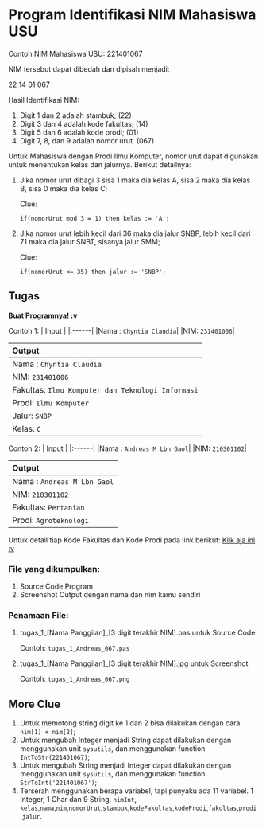 # Program Identifikasi NIM Mahasiswa USU

Contoh NIM Mahasiswa USU:
221401067


NIM tersebut dapat dibedah dan dipisah menjadi:

22 14 01 067


Hasil Identifikasi NIM:
1. Digit 1 dan 2 adalah stambuk; (22)
2. Digit 3 dan 4 adalah kode fakultas; (14)
3. Digit 5 dan 6 adalah kode prodi; (01)
4. Digit 7, 8, dan 9 adalah nomor urut. (067)

Untuk Mahasiswa dengan Prodi Ilmu Komputer, nomor urut dapat digunakan untuk menentukan kelas dan jalurnya. Berikut detailnya:
1. Jika nomor urut dibagi 3 sisa 1 maka dia kelas A, sisa 2 maka dia kelas B, sisa 0 maka dia kelas C;

   Clue:

   `if(nomorUrut mod 3 = 1) then
     kelas := 'A';`
2. Jika nomor urut lebih kecil dari 36 maka dia jalur SNBP, lebih kecil dari 71 maka dia jalur SNBT, sisanya jalur SMM;

   Clue:

   `if(nomorUrut <= 35) then
     jalur := 'SNBP';`

## Tugas
**Buat Programnya! :v**

Contoh 1:
| Input |
|:------|
|Nama : `Chyntia Claudia`|
|NIM: `231401006`|

| Output |
|:------|
|Nama : `Chyntia Claudia`|
|NIM: `231401006`|
|Fakultas: `Ilmu Komputer dan Teknologi Informasi`|
|Prodi: `Ilmu Komputer`|
|Jalur: `SNBP`|
|Kelas: `C`|

Contoh 2:
| Input |
|:------|
|Nama : `Andreas M Lbn Gaol`|
|NIM: `210301102`|

| Output |
|:------|
|Nama : `Andreas M Lbn Gaol`|
|NIM: `210301102`|
|Fakultas: `Pertanian`|
|Prodi: `Agroteknologi`|

Untuk detail tiap Kode Fakultas dan Kode Prodi pada link berikut:
[Klik aja ini :v](https://docs.google.com/spreadsheets/d/1s7yNQjytmaS7Y9XYd_ASlU8oOHj4-kO9SrOfwDJXjLo/edit?usp=sharing)

### File yang dikumpulkan:
1. Source Code Program
2. Screenshot Output dengan nama dan nim kamu sendiri

### Penamaan File:
1. tugas_1_[Nama Panggilan]_[3 digit terakhir NIM].pas untuk Source Code

   Contoh: `tugas_1_Andreas_067.pas`
2. tugas_1_[Nama Panggilan]_[3 digit terakhir NIM].jpg untuk Screenshot

   Contoh: `tugas_1_Andreas_067.png`

## More Clue
1. Untuk memotong string digit ke 1 dan 2 bisa dilakukan dengan cara `nim[1] + nim[2]`;
2. Untuk mengubah Integer menjadi String dapat dilakukan dengan menggunakan unit `sysutils`, dan menggunakan function `IntToStr(221401067)`;
3. Untuk mengubah String menjadi Integer dapat dilakukan dengan menggunakan unit `sysutils`, dan menggunakan function `StrToInt('221401067')`;
4. Terserah menggunakan berapa variabel, tapi punyaku ada 11 variabel. 1 Integer, 1 Char dan 9 String. `nimInt`, `kelas`,`nama`,`nim`,`nomorUrut`,`stambuk`,`kodeFakultas`,`kodeProdi`,`fakultas`,`prodi`,`jalur`.
